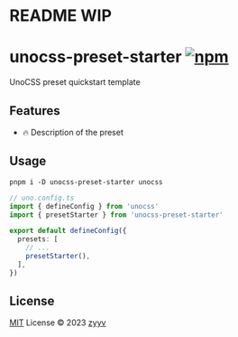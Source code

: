# README WIP

# unocss-preset-starter [![npm](https://img.shields.io/npm/v/unocss-preset-starter)](https://npmjs.com/package/unocss-preset-starter)

UnoCSS preset quickstart template

## Features
- 🔥 Description of the preset

## Usage
```shell
pnpm i -D unocss-preset-starter unocss
```

```ts
// uno.config.ts
import { defineConfig } from 'unocss'
import { presetStarter } from 'unocss-preset-starter'

export default defineConfig({
  presets: [
    // ...
    presetStarter(),
  ],
})
```

## License

[MIT](./LICENSE) License © 2023 [zyyv](https://github.com/zyyv)